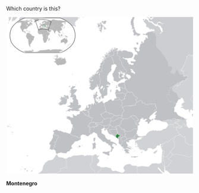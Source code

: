 Which country is this?

![Map of a country](images/Europe-Montenegro.svg)
<!--question-->
**Montenegro**
